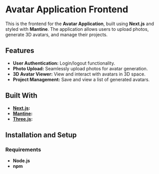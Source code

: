 # Avatar Application Frontend

This is the frontend for the **Avatar Application**, built using **Next.js** and styled with **Mantine**. The application allows users to upload photos, generate 3D avatars, and manage their projects.  

## Features  
- **User Authentication:** Login/logout functionality.  
- **Photo Upload:** Seamlessly upload photos for avatar generation.  
- **3D Avatar Viewer:** View and interact with avatars in 3D space.  
- **Project Management:** Save and view a list of generated avatars.  

## Built With  
- **[Next.js](https://nextjs.org/):**
- **[Mantine](https://mantine.dev/):**  
- **[Three.js](https://threejs.org/):** 

## Installation and Setup  

### Requirements  
- **Node.js**
- **npm**
